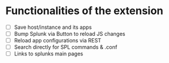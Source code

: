 # Functionalities of the extension

- [ ] Save host/instance and its apps
- [ ] Bump Splunk via Button to reload JS changes
- [ ] Reload app configurations via REST
- [ ] Search directly for SPL commands & .conf
- [ ] Links to splunks main pages
